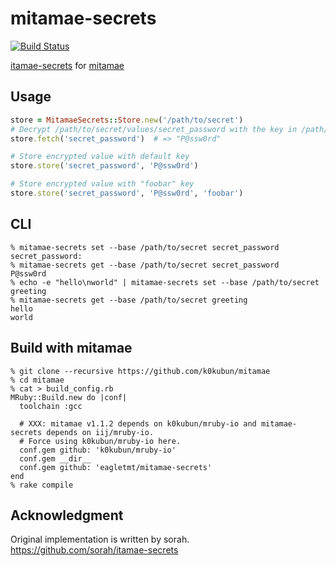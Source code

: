 # mitamae-secrets
[![Build Status](https://travis-ci.org/eagletmt/mitamae-secrets.svg?branch=master)](https://travis-ci.org/eagletmt/mitamae-secrets)

[itamae-secrets](https://github.com/sorah/itamae-secrets) for [mitamae](https://github.com/k0kubun/mitamae)

## Usage

```ruby
store = MitamaeSecrets::Store.new('/path/to/secret')
# Decrypt /path/to/secret/values/secret_password with the key in /path/to/secret/keys
store.fetch('secret_password')  # => "P@ssw0rd"

# Store encrypted value with default key
store.store('secret_password', 'P@ssw0rd')

# Store encrypted value with "foobar" key
store.store('secret_password', 'P@ssw0rd', 'foobar')
```

## CLI

```
% mitamae-secrets set --base /path/to/secret secret_password
secret_password: 
% mitamae-secrets get --base /path/to/secret secret_password
P@ssw0rd
% echo -e "hello\nworld" | mitamae-secrets set --base /path/to/secret greeting
% mitamae-secrets get --base /path/to/secret greeting
hello
world
```

## Build with mitamae

```
% git clone --recursive https://github.com/k0kubun/mitamae
% cd mitamae
% cat > build_config.rb
MRuby::Build.new do |conf|
  toolchain :gcc

  # XXX: mitamae v1.1.2 depends on k0kubun/mruby-io and mitamae-secrets depends on iij/mruby-io.
  # Force using k0kubun/mruby-io here.
  conf.gem github: 'k0kubun/mruby-io'
  conf.gem __dir__
  conf.gem github: 'eagletmt/mitamae-secrets'
end
% rake compile
```

## Acknowledgment
Original implementation is written by sorah.
https://github.com/sorah/itamae-secrets
